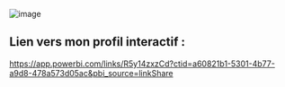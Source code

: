 ![image](https://github.com/user-attachments/assets/5bfd2701-7d81-4491-9c4f-f00d3d767dcb)


## Lien vers mon profil interactif :
  https://app.powerbi.com/links/R5y14zxzCd?ctid=a60821b1-5301-4b77-a9d8-478a573d05ac&pbi_source=linkShare
